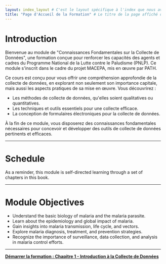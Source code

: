 ```yaml
---
layout: index_layout # C'est le layout spécifique à l'index que nous avons créé
title: "Page d'Accueil de la Formation" # Le titre de la page affiché dans l'onglet du navigateur
---
```


<a id="introduction-module"></a>
# Introduction

Bienvenue au module de "Connaissances Fondamentales sur la Collecte de Données", une formation conçue pour renforcer les capacités des agents et cadres du Programme National de la Lutte contre le Paludisme (PNLP). Ce module s'inscrit dans le cadre du projet MACEPA, mis en œuvre par PATH.

Ce cours est conçu pour vous offrir une compréhension approfondie de la collecte de données, en explorant non seulement son importance capitale, mais aussi les aspects pratiques de sa mise en œuvre. Vous découvrirez :

* Les méthodes de collecte de données, qu'elles soient qualitatives ou quantitatives.
* Les techniques et outils essentiels pour une collecte efficace.
* La conception de formulaires électroniques pour la collecte de données.

À la fin de ce module, vous disposerez des connaissances fondamentales nécessaires pour concevoir et développer des outils de collecte de données pertinents et efficaces.

---

<a id="schedule"></a>
# Schedule

As a reminder, this module is self-directed learning through a set of chapters in this book.

---

<a id="module-objectives"></a>
# Module Objectives

* Understand the basic biology of malaria and the malaria parasite.
* Learn about the epidemiology and global impact of malaria.
* Gain insights into malaria transmission, life cycle, and vectors.
* Explore malaria diagnosis, treatment, and prevention strategies.
* Recognize the importance of surveillance, data collection, and analysis in malaria control efforts.

---

[**Démarrer la formation : Chapitre 1 - Introduction à la Collecte de Données**](chapitres/chapitre-1-collecte-donnees.html)